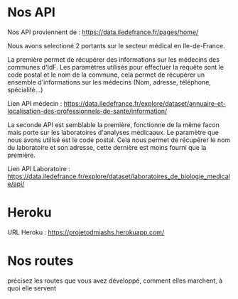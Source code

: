 
# Nos API
Nos API proviennent de : https://data.iledefrance.fr/pages/home/ 

Nous avons selectioné 2 portants sur le secteur médical en Ile-de-France.

La première permet de récupérer des informations sur les médecins des communes d'IdF. 
Les paramètres utilisés pour effectuer la requête sont le code postal et le nom de la commune, cela permet de récupérer un ensemble d'informations sur les médecins (Nom, adresse, téléphone, spécialité...)

Lien API médecin : https://data.iledefrance.fr/explore/dataset/annuaire-et-localisation-des-professionnels-de-sante/information/

La seconde API est semblable  la première, fonctionne de la même facon mais porte sur les laboratoires d'analyses médicaaux. Le paramètre que nous avons utilisé est le code postal.
Cela nous permet de récupérer le nom du laboratoire et son adresse, cette dernière est moins fourni que la première.

Lien API Laboratoire : https://data.iledefrance.fr/explore/dataset/laboratoires_de_biologie_medicale/api/


# Heroku

URL Heroku : https://projetodmiashs.herokuapp.com/

# Nos routes


précisez les routes que vous avez développé, comment elles marchent, à quoi elle servent



